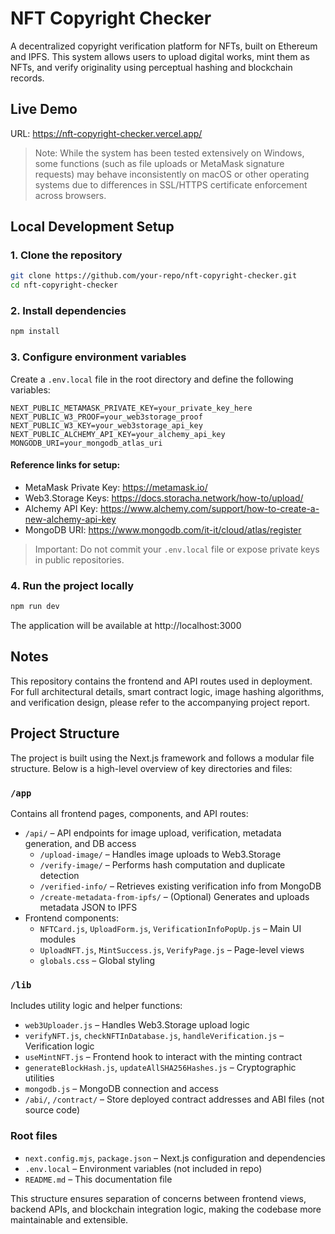 # NFT Copyright Checker

A decentralized copyright verification platform for NFTs, built on Ethereum and IPFS. This system allows users to upload digital works, mint them as NFTs, and verify originality using perceptual hashing and blockchain records.


## Live Demo

URL: https://nft-copyright-checker.vercel.app/

> Note: While the system has been tested extensively on Windows, some functions (such as file uploads or MetaMask signature requests) may behave inconsistently on macOS or other operating systems due to differences in SSL/HTTPS certificate enforcement across browsers.



## Local Development Setup

### 1. Clone the repository

```bash
git clone https://github.com/your-repo/nft-copyright-checker.git
cd nft-copyright-checker
```

### 2. Install dependencies

```bash
npm install
```

### 3. Configure environment variables

Create a `.env.local` file in the root directory and define the following variables:

```env
NEXT_PUBLIC_METAMASK_PRIVATE_KEY=your_private_key_here
NEXT_PUBLIC_W3_PROOF=your_web3storage_proof
NEXT_PUBLIC_W3_KEY=your_web3storage_api_key
NEXT_PUBLIC_ALCHEMY_API_KEY=your_alchemy_api_key
MONGODB_URI=your_mongodb_atlas_uri
```

#### Reference links for setup:
- MetaMask Private Key: https://metamask.io/
- Web3.Storage Keys: https://docs.storacha.network/how-to/upload/
- Alchemy API Key: https://www.alchemy.com/support/how-to-create-a-new-alchemy-api-key
- MongoDB URI: https://www.mongodb.com/it-it/cloud/atlas/register

> Important: Do not commit your `.env.local` file or expose private keys in public repositories.



### 4. Run the project locally

```bash
npm run dev
```

The application will be available at http://localhost:3000


## Notes

This repository contains the frontend and API routes used in deployment. For full architectural details, smart contract logic, image hashing algorithms, and verification design, please refer to the accompanying project report.


## Project Structure

The project is built using the Next.js framework and follows a modular file structure. Below is a high-level overview of key directories and files:

### `/app`
Contains all frontend pages, components, and API routes:
- `/api/` – API endpoints for image upload, verification, metadata generation, and DB access
  - `/upload-image/` – Handles image uploads to Web3.Storage
  - `/verify-image/` – Performs hash computation and duplicate detection
  - `/verified-info/` – Retrieves existing verification info from MongoDB
  - `/create-metadata-from-ipfs/` – (Optional) Generates and uploads metadata JSON to IPFS
- Frontend components:
  - `NFTCard.js`, `UploadForm.js`, `VerificationInfoPopUp.js` – Main UI modules
  - `UploadNFT.js`, `MintSuccess.js`, `VerifyPage.js` – Page-level views
  - `globals.css` – Global styling

### `/lib`
Includes utility logic and helper functions:
- `web3Uploader.js` – Handles Web3.Storage upload logic
- `verifyNFT.js`, `checkNFTInDatabase.js`, `handleVerification.js` – Verification logic
- `useMintNFT.js` – Frontend hook to interact with the minting contract
- `generateBlockHash.js`, `updateAllSHA256Hashes.js` – Cryptographic utilities
- `mongodb.js` – MongoDB connection and access
- `/abi/`, `/contract/` – Store deployed contract addresses and ABI files (not source code)

### Root files
- `next.config.mjs`, `package.json` – Next.js configuration and dependencies
- `.env.local` – Environment variables (not included in repo)
- `README.md` – This documentation file

This structure ensures separation of concerns between frontend views, backend APIs, and blockchain integration logic, making the codebase more maintainable and extensible.

